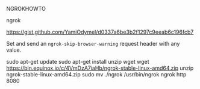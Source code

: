 NGROKHOWTO

ngrok

https://gist.github.com/YamiOdymel/d0337a6be3b2f1297c9eeab6c196fcb7

Set and send an `ngrok-skip-browser-warning` request header with any value.

sudo apt-get update
sudo apt-get install unzip wget
wget https://bin.equinox.io/c/4VmDzA7iaHb/ngrok-stable-linux-amd64.zip
unzip ngrok-stable-linux-amd64.zip
sudo mv ./ngrok /usr/bin/ngrok
ngrok http 8080
